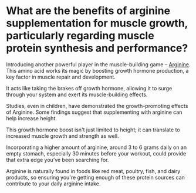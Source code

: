 # What are the benefits of arginine supplementation for muscle growth, particularly regarding muscle protein synthesis and performance?

Introducing another powerful player in the muscle-building game – [Arginine](https://www.drberg.com/blog/10-benefits-of-l-arginine). This amino acid works its magic by boosting growth hormone production, a key factor in muscle repair and development.

It acts like taking the brakes off growth hormone, allowing it to surge through your system and exert its muscle-building effects.

Studies, even in children, have demonstrated the growth-promoting effects of Arginine. Some findings suggest that supplementing with arginine can help increase height.

This growth hormone boost isn't just limited to height; it can translate to increased muscle growth and strength as well.

Incorporating a higher amount of arginine, around 3 to 6 grams daily on an empty stomach, especially 30 minutes before your workout, could provide that extra edge you’ve been searching for.

Arginine is naturally found in foods like red meat, poultry, fish, and dairy products, so ensuring you're getting enough of these protein sources can contribute to your daily arginine intake.